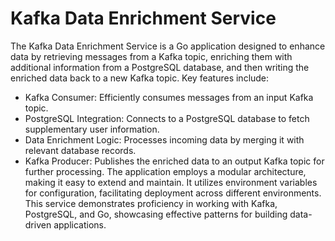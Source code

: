 # Kafka Data Enrichment Service
  The Kafka Data Enrichment Service is a Go application designed to enhance data by retrieving messages from a Kafka topic, enriching them with additional information from a PostgreSQL database, and then writing the enriched data back to a new Kafka topic.
  Key features include:
+ Kafka Consumer: Efficiently consumes messages from an input Kafka topic.
+ PostgreSQL Integration: Connects to a PostgreSQL database to fetch supplementary user information.
+ Data Enrichment Logic: Processes incoming data by merging it with relevant database records.
+ Kafka Producer: Publishes the enriched data to an output Kafka topic for further processing.
  The application employs a modular architecture, making it easy to extend and maintain. It utilizes environment variables for configuration, facilitating deployment across different environments. This service demonstrates proficiency in working with Kafka, PostgreSQL, and Go, showcasing effective patterns for building data-driven applications.


